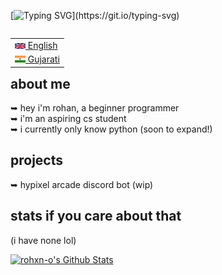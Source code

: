 [![Typing SVG](https://readme-typing-svg.demolab.com?font=&weight=600&size=23&pause=1000&color=6C99F7&random=false&width=435&lines=hey+there!)](https://git.io/typing-svg)

<table align="right">
 <tr><td><a href="https://github.com/Carol42/Carol42/blob/main/README.md"><img src="./assets/gb_flag.png" alt="UK flag" width="17px"> English</a></td></tr>
 <tr><td><a href="https://github.com/Carol42/Carol42/blob/main/README-pt-br.md"><img src="./assets/in_flag.png" alt="ભારતીય ધ્વજ" width="17px">  Gujarati</a></td></tr>
</table>

  <h2>about me</h2>
    <p>
    ➥ hey i'm rohan, a beginner programmer <br>
➥ i'm an aspiring cs student <br>
➥ i currently only know python (soon to expand!)</p>

  <h2>projects</h2>
    <p>
    ➥ hypixel arcade discord bot (wip)
    </p>

  <h2>stats if you care about that</h2>
  <p>(i have none lol)</p>
  <!-- https://github.com/anuraghazra/github-readme-stats -->

  <a href="https://github.com/anuraghazra/github-readme-stats"><img alt="rohxn-o's Github Stats" src="https://github-readme-stats.vercel.app/api?username=rohxn-o&theme=nord&hide_border=true&include_all_commits=false&count_private=false" height="192px"/></a>
